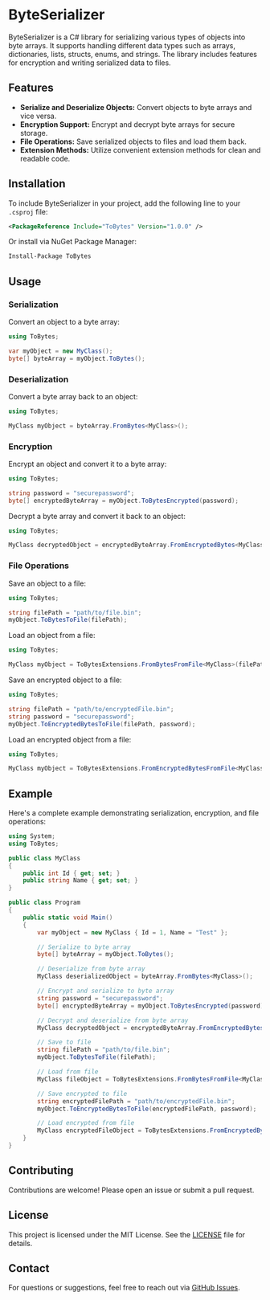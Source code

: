 # ByteSerializer

ByteSerializer is a C# library for serializing various types of objects into byte arrays. It supports handling different data types such as arrays, dictionaries, lists, structs, enums, and strings. The library includes features for encryption and writing serialized data to files.

## Features

- **Serialize and Deserialize Objects:** Convert objects to byte arrays and vice versa.
- **Encryption Support:** Encrypt and decrypt byte arrays for secure storage.
- **File Operations:** Save serialized objects to files and load them back.
- **Extension Methods:** Utilize convenient extension methods for clean and readable code.

## Installation

To include ByteSerializer in your project, add the following line to your `.csproj` file:

```xml
<PackageReference Include="ToBytes" Version="1.0.0" />
```

Or install via NuGet Package Manager:

```sh
Install-Package ToBytes
```

## Usage

### Serialization

Convert an object to a byte array:

```csharp
using ToBytes;

var myObject = new MyClass();
byte[] byteArray = myObject.ToBytes();
```

### Deserialization

Convert a byte array back to an object:

```csharp
using ToBytes;

MyClass myObject = byteArray.FromBytes<MyClass>();
```

### Encryption

Encrypt an object and convert it to a byte array:

```csharp
using ToBytes;

string password = "securepassword";
byte[] encryptedByteArray = myObject.ToBytesEncrypted(password);
```

Decrypt a byte array and convert it back to an object:

```csharp
using ToBytes;

MyClass decryptedObject = encryptedByteArray.FromEncryptedBytes<MyClass>(password);
```

### File Operations

Save an object to a file:

```csharp
using ToBytes;

string filePath = "path/to/file.bin";
myObject.ToBytesToFile(filePath);
```

Load an object from a file:

```csharp
using ToBytes;

MyClass myObject = ToBytesExtensions.FromBytesFromFile<MyClass>(filePath);
```

Save an encrypted object to a file:

```csharp
using ToBytes;

string filePath = "path/to/encryptedFile.bin";
string password = "securepassword";
myObject.ToEncryptedBytesToFile(filePath, password);
```

Load an encrypted object from a file:

```csharp
using ToBytes;

MyClass myObject = ToBytesExtensions.FromEncryptedBytesFromFile<MyClass>(filePath, password);
```

## Example

Here's a complete example demonstrating serialization, encryption, and file operations:

```csharp
using System;
using ToBytes;

public class MyClass
{
    public int Id { get; set; }
    public string Name { get; set; }
}

public class Program
{
    public static void Main()
    {
        var myObject = new MyClass { Id = 1, Name = "Test" };

        // Serialize to byte array
        byte[] byteArray = myObject.ToBytes();

        // Deserialize from byte array
        MyClass deserializedObject = byteArray.FromBytes<MyClass>();

        // Encrypt and serialize to byte array
        string password = "securepassword";
        byte[] encryptedByteArray = myObject.ToBytesEncrypted(password);

        // Decrypt and deserialize from byte array
        MyClass decryptedObject = encryptedByteArray.FromEncryptedBytes<MyClass>(password);

        // Save to file
        string filePath = "path/to/file.bin";
        myObject.ToBytesToFile(filePath);

        // Load from file
        MyClass fileObject = ToBytesExtensions.FromBytesFromFile<MyClass>(filePath);

        // Save encrypted to file
        string encryptedFilePath = "path/to/encryptedFile.bin";
        myObject.ToEncryptedBytesToFile(encryptedFilePath, password);

        // Load encrypted from file
        MyClass encryptedFileObject = ToBytesExtensions.FromEncryptedBytesFromFile<MyClass>(encryptedFilePath, password);
    }
}
```
## Contributing

Contributions are welcome! Please open an issue or submit a pull request.

## License

This project is licensed under the MIT License. See the [LICENSE](LICENSE) file for details.

## Contact

For questions or suggestions, feel free to reach out via [GitHub Issues]([https://github.com/your-repo/byte-serializer/issues](https://github.com/Smando87/ToBytes/issues)).
```

